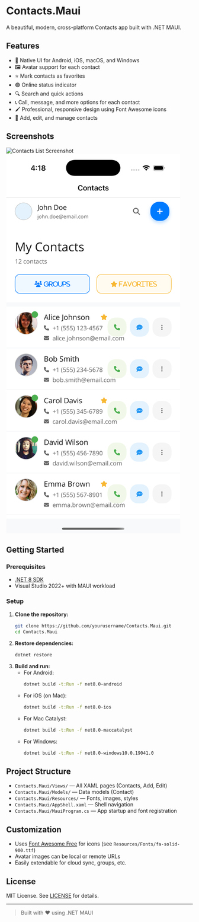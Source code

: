 # Contacts.Maui

A beautiful, modern, cross-platform Contacts app built with .NET MAUI.

## Features

- 📱 Native UI for Android, iOS, macOS, and Windows
- 🖼️ Avatar support for each contact
- ⭐ Mark contacts as favorites
- 🟢 Online status indicator
- 🔍 Search and quick actions
- 📞 Call, message, and more options for each contact
- 🖌️ Professional, responsive design using Font Awesome icons
- 📝 Add, edit, and manage contacts

## Screenshots

![Contacts List Screenshot](docs/screenshot-contacts-list.png)
![Simulator Screenshot](Contacts.Maui/Resources/Images/Simulator%20Screenshot.png)

## Getting Started

### Prerequisites

- [.NET 8 SDK](https://dotnet.microsoft.com/download)
- Visual Studio 2022+ with MAUI workload

### Setup

1. **Clone the repository:**
   ```sh
   git clone https://github.com/yourusername/Contacts.Maui.git
   cd Contacts.Maui
   ```
2. **Restore dependencies:**
   ```sh
   dotnet restore
   ```
3. **Build and run:**
   - For Android:
     ```sh
     dotnet build -t:Run -f net8.0-android
     ```
   - For iOS (on Mac):
     ```sh
     dotnet build -t:Run -f net8.0-ios
     ```
   - For Mac Catalyst:
     ```sh
     dotnet build -t:Run -f net8.0-maccatalyst
     ```
   - For Windows:
     ```sh
     dotnet build -t:Run -f net8.0-windows10.0.19041.0
     ```

## Project Structure

- `Contacts.Maui/Views/` — All XAML pages (Contacts, Add, Edit)
- `Contacts.Maui/Models/` — Data models (Contact)
- `Contacts.Maui/Resources/` — Fonts, images, styles
- `Contacts.Maui/AppShell.xaml` — Shell navigation
- `Contacts.Maui/MauiProgram.cs` — App startup and font registration

## Customization

- Uses [Font Awesome Free](https://fontawesome.com/) for icons (see `Resources/Fonts/fa-solid-900.ttf`)
- Avatar images can be local or remote URLs
- Easily extendable for cloud sync, groups, etc.

## License

MIT License. See [LICENSE](LICENSE) for details.

---

> Built with ❤️ using .NET MAUI
